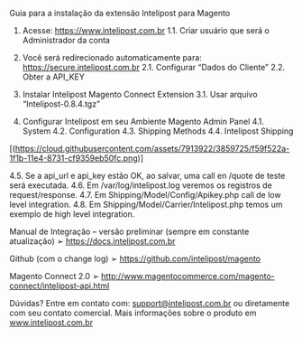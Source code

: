 Guia para a instalação da extensão Intelipost para Magento



1.	Acesse:   https://www.intelipost.com.br
1.1.	Criar usuário que será o Administrador da conta

2.	Você será redirecionado automaticamente para: https://secure.intelipost.com.br
2.1.	Configurar “Dados do Cliente”
2.2.	Obter a API_KEY

3.	Instalar Intelipost Magento Connect Extension
3.1.	Usar arquivo “Intelipost-0.8.4.tgz”

4.	Configurar Intelipost em seu Ambiente Magento Admin Panel
4.1.	System
4.2.	Configuration
4.3.	Shipping Methods
4.4.	Intelipost Shipping

 [(https://cloud.githubusercontent.com/assets/7913922/3859725/f59f522a-1f1b-11e4-8731-cf9359eb50fc.png)]

4.5.	Se a api_url e api_key estão OK, ao salvar, uma call en /quote de teste será executada.
4.6.	Em /var/log/intelipost.log veremos os registros de request/response.
4.7.	Em Shipping/Model/Config/Apikey.php call de low level integration.
4.8. Em Shipping/Model/Carrier/Intelipost.php temos um exemplo de high level integration.

Manual de Integração – versão preliminar (sempre em constante atualização)
➢	https://docs.intelipost.com.br

Github (com o change log)
➢	https://github.com/intelipost/magento

Magento Connect 2.0
➢	http://www.magentocommerce.com/magento-connect/intelipost-api.html


Dúvidas?
Entre em contato com: support@intelipost.com.br ou diretamente com seu contato comercial. Mais informações sobre o produto em www.intelipost.com.br

